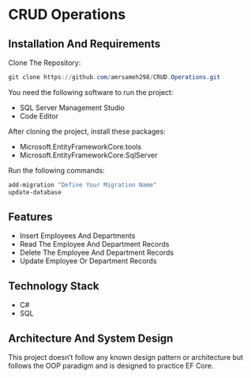 # CRUD Operations

## Installation And Requirements

Clone The Repository:

```powershell
git clone https://github.com/amrsameh298/CRUD.Operations.git
```

You need the following software to run the project:

- SQL Server Management Studio
- Code Editor

After cloning the project, install these packages:

- Microsoft.EntityFrameworkCore.tools
- Microsoft.EntityFrameworkCore.SqlServer

Run the following commands:

```powershell
add-migration "Define Your Migration Name"
update-database
```

## Features

- Insert Employees And Departments
- Read The Employee And Department Records
- Delete The Employee And Department Records
- Update Employee Or Department Records

## Technology Stack

- C#
- SQL

## Architecture And System Design

This project doesn’t follow any known design pattern or architecture but follows the OOP paradigm and is designed to practice EF Core.
